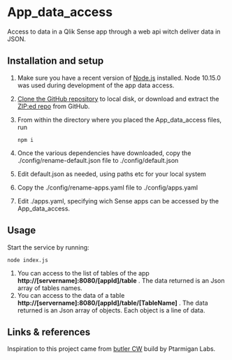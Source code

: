 # App_data_access
Access to data in a Qlik Sense app through a web api witch deliver data in JSON.

## Installation and setup

1. Make sure you have a recent version of [Node.js](https://nodejs.org) installed. Node 10.15.0 was used during development of the app data access.
2. [Clone the GitHub repository](https://github.com/caallard/App_data_access.git) to local disk, or download and extract the [ZIP:ed repo](https://github.com/caallard/App_data_access/archive/master.zip) from GitHub.
3. From within the directory where you placed the App_data_access files, run 

    `npm i` 
    
4. Once the various dependencies have downloaded, copy the ./config/rename-default.json file to ./config/default.json
5. Edit default.json as needed, using paths etc for your local system
6. Copy the ./config/rename-apps.yaml file to ./config/apps.yaml
7. Edit ./apps.yaml, specifying wich Sense apps can be accessed by the App_data_access. 


## Usage
Start the service by running:

`node index.js` 

1. You can access to the list of tables of the app **http://[servername]:8080/[appId]/table** . The data returned is an Json array of tables names.
2. You can access to the data of a table **http://[servername]:8080/[appId]/table/[TableName]** . The data returned is an Json array of objects. Each object is a line of data.

## Links & references
Inspiration to this project came from [butler CW](https://github.com/ptarmiganlabs/butler-cw) build by Ptarmigan Labs.
